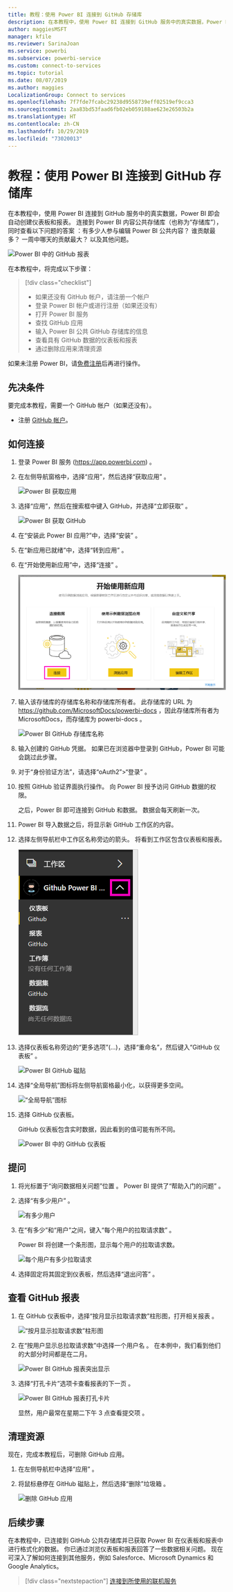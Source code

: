 ```yaml
---
title: 教程：使用 Power BI 连接到 GitHub 存储库
description: 在本教程中，使用 Power BI 连接到 GitHub 服务中的真实数据，Power BI 即会自动创建仪表板和报表。
author: maggiesMSFT
manager: kfile
ms.reviewer: SarinaJoan
ms.service: powerbi
ms.subservice: powerbi-service
ms.custom: connect-to-services
ms.topic: tutorial
ms.date: 08/07/2019
ms.author: maggies
LocalizationGroup: Connect to services
ms.openlocfilehash: 7f7fde7fcabc29238d9558739eff02519ef9cca3
ms.sourcegitcommit: 2aa83bd53faad6fb02eb059188ae623e26503b2a
ms.translationtype: HT
ms.contentlocale: zh-CN
ms.lasthandoff: 10/29/2019
ms.locfileid: "73020013"
---
```

# <a name="tutorial-connect-to-a-github-repo-with-power-bi"></a>教程：使用 Power BI 连接到 GitHub 存储库
在本教程中，使用 Power BI 连接到 GitHub 服务中的真实数据，Power BI 即会自动创建仪表板和报表。 连接到 Power BI 内容公共存储库（也称为“存储库”），同时查看以下问题的答案  ：有多少人参与编辑 Power BI 公共内容？ 谁贡献最多？ 一周中哪天的贡献最大？ 以及其他问题。 

![Power BI 中的 GitHub 报表](media/service-tutorial-connect-to-github/power-bi-github-app-tutorial-punch-card.png)

在本教程中，将完成以下步骤：

> [!div class="checklist"]
> * 如果还没有 GitHub 帐户，请注册一个帐户 
> * 登录 Power BI 帐户或进行注册（如果还没有）
> * 打开 Power BI 服务
> * 查找 GitHub 应用
> * 输入 Power BI 公共 GitHub 存储库的信息
> * 查看具有 GitHub 数据的仪表板和报表
> * 通过删除应用来清理资源

如果未注册 Power BI，请[免费注册](https://app.powerbi.com/signupredirect?pbi_source=web)后再进行操作。

## <a name="prerequisites"></a>先决条件

要完成本教程，需要一个 GitHub 帐户（如果还没有）。 

- 注册 [GitHub 帐户](https://docs.microsoft.com/contribute/get-started-setup-github)。


## <a name="how-to-connect"></a>如何连接
1. 登录 Power BI 服务 (https://app.powerbi.com) 。 
2. 在左侧导航窗格中，选择“应用”，然后选择“获取应用”   。
   
   ![Power BI 获取应用](media/service-tutorial-connect-to-github/power-bi-github-app-tutorial.png) 

3. 选择“应用”，然后在搜索框中键入 GitHub，并选择“立即获取”    。
   
   ![Power BI 获取 GitHub](media/service-tutorial-connect-to-github/power-bi-github-app-tutorial-app-source.png) 

4. 在“安装此 Power BI 应用?”中，选择“安装”   。
5. 在“新应用已就绪”中，选择“转到应用”   。
6. 在“开始使用新应用”中，选择“连接”   。

    ![开始使用新应用](media/service-tutorial-connect-to-github/power-bi-new-app-connect-get-started.png)

7. 输入该存储库的存储库名称和存储库所有者。 此存储库的 URL 为 https://github.com/MicrosoftDocs/powerbi-docs ，因此存储库所有者为 MicrosoftDocs，而存储库为 powerbi-docs     。 
   
    ![Power BI GitHub 存储库名称](media/service-tutorial-connect-to-github/power-bi-github-app-tutorial-connect.png)

5. 输入创建的 GitHub 凭据。 如果已在浏览器中登录到 GitHub，Power BI 可能会跳过此步骤。 

6. 对于“身份验证方法”，请选择“oAuth2”\>“登录”    。

7. 按照 GitHub 验证界面执行操作。 向 Power BI 授予访问 GitHub 数据的权限。
   
   之后，Power BI 即可连接到 GitHub 和数据。  数据会每天刷新一次。

8. Power BI 导入数据之后，将显示新 GitHub 工作区的内容。 
9. 选择左侧导航栏中工作区名称旁边的箭头。 将看到工作区包含仪表板和报表。 

    ![左侧导航窗格中的应用](media/service-tutorial-connect-to-github/power-bi-github-app-tutorial-left-nav-expanded.png)

10. 选择仪表板名称旁边的“更多选项”(...)，选择“重命名”，然后键入“GitHub 仪表板”    。
 
    ![Power BI GitHub 磁贴](media/service-tutorial-connect-to-github/power-bi-github-app-tutorial-left-nav.png) 

8. 选择“全局导航”图标将左侧导航窗格最小化，以获得更多空间。

    ![“全局导航”图标](media/service-tutorial-connect-to-github/power-bi-global-navigation-icon.png)

10. 选择 GitHub 仪表板。
    
    GitHub 仪表板包含实时数据，因此看到的值可能有所不同。

    ![Power BI 中的 GitHub 仪表板](media/service-tutorial-connect-to-github/power-bi-github-app-tutorial-new-dashboard.png)

    

## <a name="ask-a-question"></a>提问

1. 将光标置于“询问数据相关问题”位置  。 Power BI 提供了“帮助入门的问题”  。 

1. 选择“有多少用户”  。
 
    ![有多少用户](media/service-tutorial-connect-to-github/power-bi-github-app-tutorial-qna-how-many-users.png)

13. 在“有多少”和“用户”之间，键入“每个用户的拉取请求数”    。 

     Power BI 将创建一个条形图，显示每个用户的拉取请求数。

    ![每个用户有多少拉取请求](media/service-tutorial-connect-to-github/power-bi-github-app-tutorial-qna-how-many-prs.png)


13. 选择固定将其固定到仪表板，然后选择“退出问答”  。

## <a name="view-the-github-report"></a>查看 GitHub 报表 

1. 在 GitHub 仪表板中，选择“按月显示拉取请求数”柱形图，打开相关报表  。

    ![“按月显示拉取请求数”柱形图](media/service-tutorial-connect-to-github/power-bi-github-app-tutorial-column-chart.png)

2. 在“按用户显示总拉取请求数”中选择一个用户名  。 在本例中，我们看到他们的大部分时间都是在二月。

    ![Power BI GitHub 报表突出显示](media/service-tutorial-connect-to-github/power-bi-github-app-tutorial-cross-filter-total-prs.png)

3. 选择“打孔卡片”选项卡查看报表的下一页  。 
 
    ![Power BI GitHub 报表打孔卡片](media/service-tutorial-connect-to-github/power-bi-github-app-tutorial-tues-3pm.png)

    显然，用户最常在星期二下午 3 点查看提交项  。

## <a name="clean-up-resources"></a>清理资源

现在，完成本教程后，可删除 GitHub 应用。 

1. 在左侧导航栏中选择“应用”  。
2. 将鼠标悬停在 GitHub 磁贴上，然后选择“删除”垃圾箱  。

    ![删除 GitHub 应用](media/service-tutorial-connect-to-github/power-bi-github-app-tutorial-delete.png)

## <a name="next-steps"></a>后续步骤

在本教程中，已连接到 GitHub 公共存储库并已获取 Power BI 在仪表板和报表中进行格式化的数据。 你已通过浏览仪表板和报表回答了一些数据相关问题。 现在可深入了解如何连接到其他服务，例如 Salesforce、Microsoft Dynamics 和 Google Analytics。 
 
> [!div class="nextstepaction"]
> [连接到所使用的联机服务](service-connect-to-services.md)


